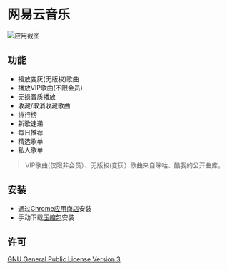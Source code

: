 # 网易云音乐

![应用截图](https://user-images.githubusercontent.com/4012553/140094889-71088388-7d10-47b2-8e2d-3c306dc0160f.png)

## 功能

- 播放变灰(无版权)歌曲
- 播放VIP歌曲(不限会员)
- 无损音质播放
- 收藏/取消收藏歌曲
- 排行榜
- 新歌速递
- 每日推荐
- 精选歌单
- 私人歌单

> VIP歌曲(仅限非会员）、无版权(变灰）歌曲来自咪咕、酷我的公开曲库。

## 安装

 - 通过[Chrome应用商店](https://chrome.google.com/webstore/detail/ekmamdknmdolmmjbgpmnkiobcnihdhhf)安装
 - 手动下载[压缩包](https://github.com/sigoden/netease-music-crx/releases/latest)安装

## 许可

[GNU General Public License Version 3](https://www.gnu.org/licenses/gpl.html)
